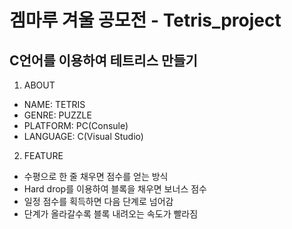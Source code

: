 # 겜마루 겨울 공모전 - Tetris_project 

## C언어를 이용하여 테트리스 만들기 

1. ABOUT 
  * NAME: TETRIS 
  * GENRE: PUZZLE 
  * PLATFORM: PC(Consule) 
  * LANGUAGE: C(Visual Studio) 

2. FEATURE 
  * 수평으로 한 줄 채우면 점수를 얻는 방식 
  * Hard drop를 이용하여 블록을 채우면 보너스 점수 
  * 일정 점수를 획득하면 다음 단계로 넘어감 
  * 단계가 올라갈수록 블록 내려오는 속도가 빨라짐 
